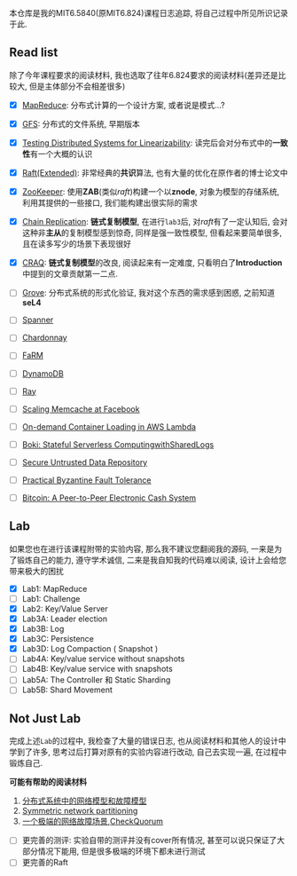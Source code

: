 本仓库是我的MIT6.5840(原MIT6.824)课程日志追踪, 将自己过程中所见所识记录于此.

## Read list

除了今年课程要求的阅读材料, 我也选取了往年6.824要求的阅读材料(差异还是比较大, 但是主体部分不会相差很多)

- [x] [MapReduce](https://pdos.csail.mit.edu/6.824/papers/mapreduce.pdf): 分布式计算的一个设计方案, 或者说是模式...?
- [x] [GFS](https://pdos.csail.mit.edu/6.824/papers/gfs.pdf): 分布式的文件系统, 早期版本
- [x] [Testing Distributed Systems for Linearizability](https://www.anishathalye.com/2017/06/04/testing-distributed-systems-for-linearizability/): 读完后会对分布式中的**一致性**有一个大概的认识
- [x] [Raft(Extended)](https://pdos.csail.mit.edu/6.824/papers/raft-extended.pdf): 非常经典的**共识**算法, 也有大量的优化在原作者的博士论文中
- [x] [ZooKeeper](https://pdos.csail.mit.edu/6.824/papers/zookeeper.pdf): 使用**ZAB**(类似*raft*)构建一个以**znode**, 对象为模型的存储系统, 利用其提供的一些接口, 我们能构建出很实际的需求
- [x] [Chain Replication](https://www.cs.cornell.edu/home/rvr/papers/OSDI04.pdf): **链式复制模型**, 在进行`lab3`后, 对*raft*有了一定认知后, 会对这种非**主从**的复制模型感到惊奇, 同样是强一致性模型, 但看起来要简单很多, 且在读多写少的场景下表现很好
- [x] [CRAQ](http://nil.csail.mit.edu/6.824/2020/papers/craq.pdf): **链式复制模型**的改良, 阅读起来有一定难度, 只看明白了**Introduction**中提到的文章贡献第一二点.
- [ ] [Grove](https://pdos.csail.mit.edu/6.824/papers/grove.pdf): 分布式系统的形式化验证, 我对这个东西的需求感到困惑, 之前知道**seL4**
- [ ] [Spanner](https://pdos.csail.mit.edu/6.824/papers/spanner.pdf)
- [ ] [Chardonnay](https://pdos.csail.mit.edu/6.824/papers/osdi23-eldeeb.pdf)
- [ ] [FaRM](https://pdos.csail.mit.edu/6.824/papers/farm-2015.pdf)
- [ ] [DynamoDB](https://pdos.csail.mit.edu/6.824/papers/atc22-dynamodb.pdf)
- [ ] [Ray](https://pdos.csail.mit.edu/6.824/papers/ray.pdf)
- [ ] [Scaling Memcache at Facebook](https://pdos.csail.mit.edu/6.824/papers/memcache-fb.pdf)
- [ ] [On-demand Container Loading in AWS Lambda](https://pdos.csail.mit.edu/6.824/papers/atc23-brooker.pdf)
- [ ] [Boki: Stateful Serverless ComputingwithSharedLogs](https://pdos.csail.mit.edu/6.824/papers/jia21sosp-boki.pdf)
- [ ] [Secure Untrusted Data Repository](https://pdos.csail.mit.edu/6.824/papers/li-sundr.pdf)
- [ ] [Practical Byzantine Fault Tolerance](https://pdos.csail.mit.edu/6.824/papers/castro-practicalbft.pdf)
- [ ] [Bitcoin: A Peer-to-Peer Electronic Cash System](https://pdos.csail.mit.edu/6.824/papers/bitcoin.pdf)


## Lab

如果您也在进行该课程附带的实验内容, 那么我不建议您翻阅我的源码, 一来是为了锻炼自己的能力, 遵守学术诚信, 二来是我自知我的代码难以阅读, 设计上会给您带来极大的困扰

- [x] Lab1: MapReduce
- [ ] Lab1: Challenge
- [x] Lab2: Key/Value Server
- [x] Lab3A: Leader election
- [x] Lab3B: Log
- [x] Lab3C: Persistence
- [x] Lab3D: Log Compaction ( Snapshot )
- [ ] Lab4A: Key/value service without snapshots
- [ ] Lab4B: Key/value service with snapshots
- [ ] Lab5A: The Controller 和 Static Sharding
- [ ] Lab5B: Shard Movement

## Not Just Lab

完成上述`Lab`的过程中, 我检查了大量的错误日志, 也从阅读材料和其他人的设计中学到了许多, 思考过后打算对原有的实验内容进行改动, 自己去实现一遍, 在过程中锻炼自己.

**可能有帮助的阅读材料**

1. [分布式系统中的网络模型和故障模型](https://danielw.cn/network-failure-models)
2. [Symmetric network partitioning](https://github.com/baidu/braft/blob/master/docs/cn/raft_protocol.md#symmetric-network-partitioning)
3. [一个极端的网络故障场景](https://www.zhihu.com/question/483967518),[CheckQuorum](https://github.com/etcd-io/etcd/issues/3866) 

- [ ] 更完善的测评: 实验自带的测评并没有cover所有情况, 甚至可以说只保证了大部分情况下能用, 但是很多极端的环境下都未进行测试
- [ ] 更完善的Raft
